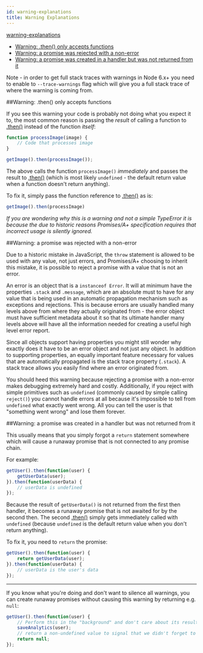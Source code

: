```yaml
---
id: warning-explanations
title: Warning Explanations
---
```


[warning-explanations](unfinished-article)

 - [Warning: .then() only accepts functions](#warning-.then)
 - [Warning: a promise was rejected with a non-error](#warning-a-promise-was-rejected-with-a-non-error)
 - [Warning: a promise was created in a handler but was not returned from it](#warning-a-promise-was-created-in-a-handler-but-was-not-returned-from-it)

Note - in order to get full stack traces with warnings in Node 6.x+ you need to enable to `--trace-warnings` flag which will give you a full stack trace of where the warning is coming from.

##Warning: .then() only accepts functions

If you see this warning your code is probably not doing what you expect it to, the most common reason is passing the *result* of calling a function to [.then()](.) instead of the function *itself*:

```js
function processImage(image) {
    // Code that processes image
}

getImage().then(processImage());
```

The above calls the function `processImage()` *immediately* and passes the result to [.then()](.) (which is most likely `undefined` - the default return value when a function doesn't return anything).

To fix it, simply pass the function reference to [.then()](.) as is:

```js
getImage().then(processImage)
```

*If you are wondering why this is a warning and not a simple TypeError it is because the due to historic reasons Promises/A+ specification requires that incorrect usage is silently ignored.*

##Warning: a promise was rejected with a non-error

Due to a historic mistake in JavaScript, the `throw` statement is allowed to be used with any value, not just errors, and Promises/A+ choosing to inherit this mistake, it is possible to reject a promise with a value that is not an error.

An error is an object that is a `instanceof Error`. It will at minimum have the properties `.stack` and `.message`, which are an absolute must to have for any value that is being used in an automatic propagation mechanism such as exceptions and rejections. This is because errors are usually handled many levels above from where they actually originated from - the error object must have sufficient metadata about it so that its ultimate handler many levels above will have all the information needed for creating a useful high level error report.

Since all objects support having properties you might still wonder why exactly does it have to be an error object and not just any object. In addition to supporting properties, an equally important feature necessary for values that are automatically propagated is the stack trace property (`.stack`). A stack trace allows you easily find where an error originated from.

You should heed this warning because rejecting a promise with a non-error makes debugging extremely hard and costly. Additionally, if you reject with simple primitives such as `undefined` (commonly caused by simple calling `reject()`) you cannot handle errors at all because it's impossible to tell from `undefined` what exactly went wrong. All you can tell the user is that "something went wrong" and lose them forever.


##Warning: a promise was created in a handler but was not returned from it

This usually means that you simply forgot a `return` statement somewhere which will cause a runaway promise that is not connected to any promise chain.

For example:

```js
getUser().then(function(user) {
    getUserData(user);
}).then(function(userData) {
    // userData is undefined
});
```

Because the result of `getUserData()` is not returned from the first then handler, it becomes a runaway promise that is not awaited for by the second then. The second [.then()](.) simply gets immediately called with `undefined` (because `undefined` is the default return value when you don't return anything).

To fix it, you need to `return` the promise:

```js
getUser().then(function(user) {
    return getUserData(user);
}).then(function(userData) {
    // userData is the user's data
});
```

<hr>

If you know what you're doing and don't want to silence all warnings, you can create runaway promises without causing this warning by returning e.g. `null`:

```js
getUser().then(function(user) {
    // Perform this in the "background" and don't care about its result at all
    saveAnalytics(user);
    // return a non-undefined value to signal that we didn't forget to return
    return null;
});
```


